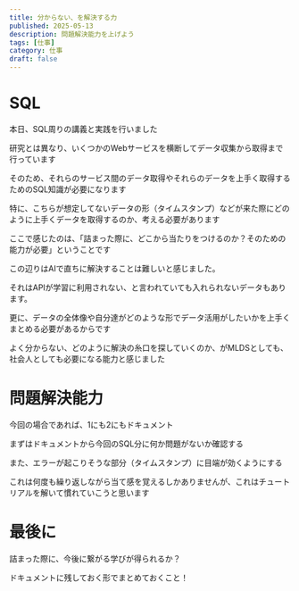 ```yaml
---
title: 分からない、を解決する力
published: 2025-05-13
description: 問題解決能力を上げよう
tags: [仕事]
category: 仕事
draft: false
---
```


# SQL

本日、SQL周りの講義と実践を行いました

研究とは異なり、いくつかのWebサービスを横断してデータ収集から取得まで行っています

そのため、それらのサービス間のデータ取得やそれらのデータを上手く取得するためのSQL知識が必要になります

特に、こちらが想定してないデータの形（タイムスタンプ）などが来た際にどのように上手くデータを取得するのか、考える必要があります

ここで感じたのは、「詰まった際に、どこから当たりをつけるのか？そのための能力が必要」ということです

この辺りはAIで直ちに解決することは難しいと感じました。

それはAPIが学習に利用されない、と言われていても入れられないデータもあります。

更に、データの全体像や自分達がどのような形でデータ活用がしたいかを上手くまとめる必要があるからです

よく分からない、どのように解決の糸口を探していくのか、がMLDSとしても、社会人としても必要になる能力と感じました

# 問題解決能力

今回の場合であれば、1にも2にもドキュメント

まずはドキュメントから今回のSQL分に何か問題がないか確認する

また、エラーが起こりそうな部分（タイムスタンプ）に目端が効くようにする

これは何度も繰り返しながら当て感を覚えるしかありませんが、これはチュートリアルを解いて慣れていこうと思います

# 最後に

詰まった際に、今後に繋がる学びが得られるか？

ドキュメントに残しておく形でまとめておくこと！

